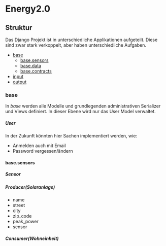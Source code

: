 # Energy2.0

## Struktur

Das Django Projekt ist in unterschiedliche Applikationen aufgeteilt. Diese sind zwar stark verkoppelt, aber haben 
unterschiedliche Aufgaben.

- [base](#base)
  - [base.sensors](#basesensors)
  - [base.data]()
  - [base.contracts]()
- [input]()
- [output]()

### base
In _base_ werden alle Modelle und grundlegenden administrativen Serializer und Views definiert. In dieser Ebene wird nur das User Model
verwaltet.

##### User
In der Zukunft könnten hier Sachen implementiert werden, wie:  
- Anmelden auch mit Email
- Password vergessen/ändern

#### base.sensors

##### Sensor

##### Producer(Solaranlage)
- name
- street
- city
- zip_code
- peak_power
- sensor

##### Consumer(Wohneinheit)
